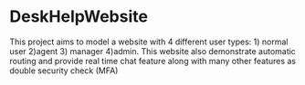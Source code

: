 # DeskHelpWebsite

This project aims to model a website with 4 different user types: 1) normal user 2)agent 3) manager 4)admin. This website also demonstrate automatic routing and provide real time chat feature along with many other features as double security check (MFA)
